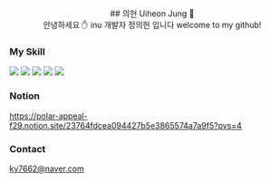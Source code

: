 <div align="center">
## 의헌 Uiheon Jung 🐋  
</div>

<div align="center">
안녕하세요 ✋ inu 개발자 정의헌 입니다  
welcome to my github!  
</div>

### My Skill

<img src="https://img.shields.io/badge/java-007396?style=for-the-badge&logo=java&logoColor=white"> <img src="https://img.shields.io/badge/python-3776AB?style=for-the-badge&logo=python&logoColor=white"> <img src="https://img.shields.io/badge/mysql-4479A1?style=for-the-badge&logo=mysql&logoColor=white"> <img src="https://img.shields.io/badge/spring-6DB33F?style=for-the-badge&logo=spring&logoColor=white"> <img src="https://img.shields.io/badge/django-092E20?style=for-the-badge&logo=django&logoColor=white">
### Notion
https://polar-appeal-f29.notion.site/23764fdcea094427b5e3865574a7a9f5?pvs=4


### Contact
ky7662@naver.com
